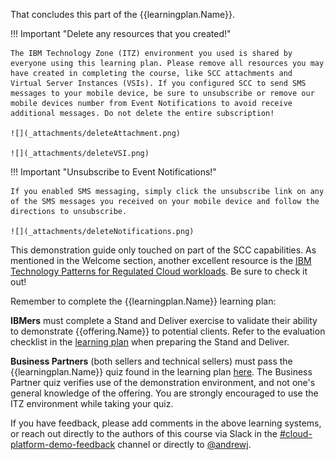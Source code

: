 That concludes this part of the {{learningplan.Name}}. 

!!! Important "Delete any resources that you created!"

    The IBM Technology Zone (ITZ) environment you used is shared by everyone using this learning plan. Please remove all resources you may have created in completing the course, like SCC attachments and Virtual Server Instances (VSIs). If you configured SCC to send SMS messages to your mobile device, be sure to unsubscribe or remove our mobile devices number from Event Notifications to avoid receive additional messages. Do not delete the entire subscription!

    ![](_attachments/deleteAttachment.png)

    ![](_attachments/deleteVSI.png)

!!! Important "Unsubscribe to Event Notifications!"
    
    If you enabled SMS messaging, simply click the unsubscribe link on any of the SMS messages you received on your mobile device and follow the directions to unsubscribe.

    ![](_attachments/deleteNotifications.png)

This demonstration guide only touched on part of the SCC capabilities. As mentioned in the Welcome section, another excellent resource is the <a href="https://pages.github.ibm.com/IBM-Cloud-Satellite-and-PaaS-Community/technology-pattern-scc/" target="_blank">IBM Technology Patterns for Regulated Cloud workloads</a>. Be sure to check it out!

Remember to complete the {{learningplan.Name}} learning plan:

**IBMers**  must complete a Stand and Deliver exercise to validate their ability to demonstrate {{offering.Name}} to potential clients. Refer to the evaluation checklist in the <a href="{{learningplan.YLurlTechSales}}" target="_blank">learning plan</a> when preparing the Stand and Deliver.


**Business Partners** (both sellers and technical sellers) must pass the {{learningplan.Name}} quiz found in the learning plan <a href="{{learningplan.BPurlTechSales}}" target="_blank">here</a>. The Business Partner quiz verifies use of the demonstration environment, and not one's general knowledge of the offering. You are strongly encouraged to use the ITZ environment while taking your quiz.
  
If you have feedback, please add comments in the above learning systems, or reach out directly to the authors of this course via Slack in the <a href="https://ibm-technology-sales.slack.com/archives/C03PQ47KRQE" target="_blank">#cloud-platform-demo-feedback</a> channel or directly to <a href="https://ibm.enterprise.slack.com/user/@W4EF1M0MT" target="_blank">@andrewj</a>.